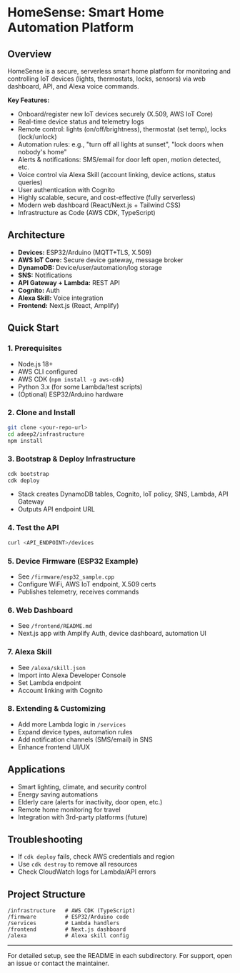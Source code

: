 # HomeSense: Smart Home Automation Platform

## Overview
HomeSense is a secure, serverless smart home platform for monitoring and controlling IoT devices (lights, thermostats, locks, sensors) via web dashboard, API, and Alexa voice commands.

**Key Features:**
- Onboard/register new IoT devices securely (X.509, AWS IoT Core)
- Real-time device status and telemetry logs
- Remote control: lights (on/off/brightness), thermostat (set temp), locks (lock/unlock)
- Automation rules: e.g., "turn off all lights at sunset", "lock doors when nobody's home"
- Alerts & notifications: SMS/email for door left open, motion detected, etc.
- Voice control via Alexa Skill (account linking, device actions, status queries)
- User authentication with Cognito
- Highly scalable, secure, and cost-effective (fully serverless)
- Modern web dashboard (React/Next.js + Tailwind CSS)
- Infrastructure as Code (AWS CDK, TypeScript)

## Architecture

- **Devices:** ESP32/Arduino (MQTT+TLS, X.509)
- **AWS IoT Core:** Secure device gateway, message broker
- **DynamoDB:** Device/user/automation/log storage
- **SNS:** Notifications
- **API Gateway + Lambda:** REST API
- **Cognito:** Auth
- **Alexa Skill:** Voice integration
- **Frontend:** Next.js (React, Amplify)

## Quick Start

### 1. Prerequisites
- Node.js 18+
- AWS CLI configured
- AWS CDK (`npm install -g aws-cdk`)
- Python 3.x (for some Lambda/test scripts)
- (Optional) ESP32/Arduino hardware

### 2. Clone and Install
```sh
git clone <your-repo-url>
cd adeep2/infrastructure
npm install
```

### 3. Bootstrap & Deploy Infrastructure
```sh
cdk bootstrap
cdk deploy
```
- Stack creates DynamoDB tables, Cognito, IoT policy, SNS, Lambda, API Gateway
- Outputs API endpoint URL

### 4. Test the API
```sh
curl <API_ENDPOINT>/devices
```

### 5. Device Firmware (ESP32 Example)
- See `/firmware/esp32_sample.cpp`
- Configure WiFi, AWS IoT endpoint, X.509 certs
- Publishes telemetry, receives commands

### 6. Web Dashboard
- See `/frontend/README.md`
- Next.js app with Amplify Auth, device dashboard, automation UI

### 7. Alexa Skill
- See `/alexa/skill.json`
- Import into Alexa Developer Console
- Set Lambda endpoint
- Account linking with Cognito

### 8. Extending & Customizing
- Add more Lambda logic in `/services`
- Expand device types, automation rules
- Add notification channels (SMS/email) in SNS
- Enhance frontend UI/UX

## Applications
- Smart lighting, climate, and security control
- Energy saving automations
- Elderly care (alerts for inactivity, door open, etc.)
- Remote home monitoring for travel
- Integration with 3rd-party platforms (future)

## Troubleshooting
- If `cdk deploy` fails, check AWS credentials and region
- Use `cdk destroy` to remove all resources
- Check CloudWatch logs for Lambda/API errors

## Project Structure
```
/infrastructure   # AWS CDK (TypeScript)
/firmware         # ESP32/Arduino code
/services         # Lambda handlers
/frontend         # Next.js dashboard
/alexa            # Alexa skill config
```
---
For detailed setup, see the README in each subdirectory. For support, open an issue or contact the maintainer.
